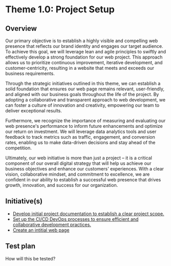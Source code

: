 # Theme 1.0: Project Setup
## Overview
Our primary objective is to establish a highly visible and compelling web presence that reflects our brand identity and engages our target audience. To achieve this goal, we will leverage lean and agile principles to swiftly and effectively develop a strong foundation for our web project. This approach allows us to prioritize continuous improvement, iterative development, and customer-centricity, resulting in a website that meets and exceeds our business requirements.

Through the strategic initiatives outlined in this theme, we can establish a solid foundation that ensures our web page remains relevant, user-friendly, and aligned with our business goals throughout the life of the project. By adopting a collaborative and transparent approach to web development, we can foster a culture of innovation and creativity, empowering our team to deliver exceptional results.

Furthermore, we recognize the importance of measuring and evaluating our web presence's performance to inform future enhancements and optimize our return on investment. We will leverage data analytics tools and user feedback to track metrics such as traffic, engagement, and conversion rates, enabling us to make data-driven decisions and stay ahead of the competition.

Ultimately, our web initiative is more than just a project – it is a critical component of our overall digital strategy that will help us achieve our business objectives and enhance our customers' experiences. With a clear vision, collaborative mindset, and commitment to excellence, we are confident in our ability to establish a successful web presence that drives growth, innovation, and success for our organization.
## Initiative(s)

* [Develop initial project documentation to establish a clear project scope.](https://github.com/steveechan/mywebclass-agile-docs/blob/main/documentation/templates/theme/initiatives/initiative_template4.md)
* [Set up the CI/CD DevOps processes to ensure efficient and collaborative development practices.](https://github.com/steveechan/mywebclass-agile-docs/blob/main/documentation/templates/theme/initiatives/initiative_template5.md)
* [Create an intitial web page](https://github.com/steveechan/mywebclass-agile-docs/blob/main/documentation/templates/theme/initiatives/initiative_template6.md)

## Test plan
How will this be tested?
